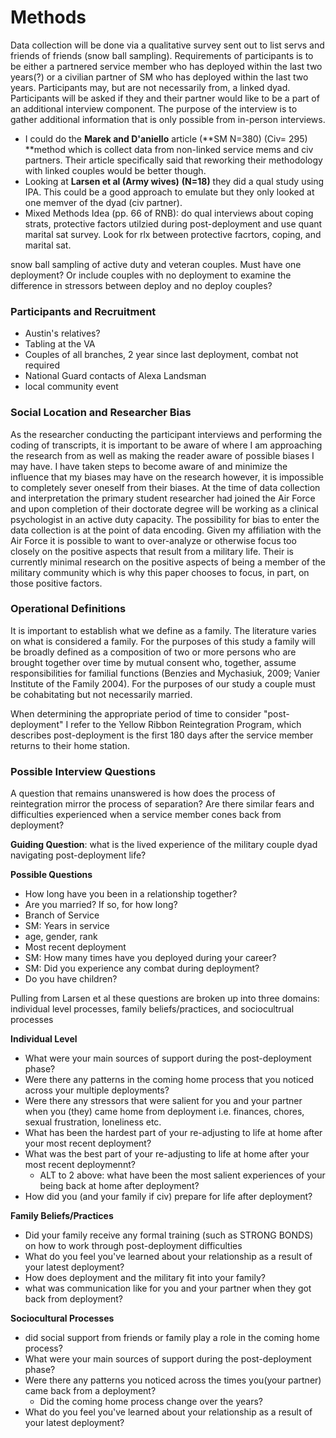 # Methods

Data collection will be done via a qualitative survey sent out to list servs and friends of friends \(snow ball sampling\). Requirements of participants is to be either a partnered service member who has deployed within the last two years\(?\) or a civilian partner of SM who has deployed within the last two years. Participants may, but are not necessarily from, a linked dyad. Participants will be asked if they and their partner would like to be a part of an additional interview component. The purpose of the interview is to gather additional information that is only possible from in-person interviews. 

* I could do the **Marek and D'aniello** article \(**SM N=380\) \(Civ= 295\) **method which is collect data from non-linked service mems and civ partners. Their article specifically said that reworking their methodology with linked couples would be better though. 
* Looking at **Larsen et al \(Army wives\)** **\(N=18\)** they did a qual study using IPA. This could be a good approach to emulate but they only looked at one memver of the dyad \(civ partner\). 
* Mixed Methods Idea \(pp. 66 of RNB\): do qual interviews about coping strats, protective factors utilzied during post-deployment and use quant marital sat survey. Look for rlx between protective facrtors, coping, and marital sat.

snow ball sampling of active duty and veteran couples. Must have one deployment? Or include couples with no deployment to examine the difference in stressors between deploy and no deploy couples?

### Participants and Recruitment

* Austin's relatives?
* Tabling at the VA
* Couples of all branches, 2 year since last deployment, combat not required
* National Guard contacts of Alexa Landsman
* local community event

### Social Location and Researcher Bias
As the researcher conducting the participant interviews and performing the coding of transcripts, it is important to be aware of where I am approaching the research from as well as making the reader aware of possible biases I may have. I have taken steps to become aware of and minimize the influence that my biases may have on the research however, it is impossible to completely sever oneself from their biases. At the time of data collection and interpretation the primary student researcher had joined the Air Force and upon completion of their doctorate degree will be working as a clinical psychologist in an active duty capacity. The possibility for bias to enter the data collection is at the point of data encoding. Given my affiliation with the Air Force it is possible to want to over-analyze or otherwise focus too closely on the positive aspects that result from a military life. Their is currently minimal research on the positive aspects of being a member of the military community which is why this paper chooses to focus, in part, on those positive factors. 
  
### Operational Definitions
It is important to establish what we define as a family. The literature varies on what is considered a family. For the purposes of this study a family will be broadly defined as a composition of two or more persons who are brought together over time by mutual consent who, together, assume responsibilities for familial functions \(Benzies and Mychasiuk, 2009; Vanier Institute of the Family 2004\). For the purposes of our study a couple must be cohabitating but not necessarily married.

When determining the appropriate period of time to consider "post-deployment" I refer to the Yellow Ribbon Reintegration Program, which describes post-deployment is the first 180 days after the service member returns to their home station.

### Possible Interview Questions

A question that remains unanswered is how does the process of reintegration mirror the process of separation? Are there similar fears and difficulties experienced when a service member cones back from deployment?

**Guiding Question**: what is the lived experience of the military couple dyad navigating post-deployment life?

**Possible Questions**

* How long have you been in a relationship together?
* Are you married? If so, for how long?
* Branch of Service
* SM: Years in service
* age, gender, rank
* Most recent deployment
* SM: How many times have you deployed during your career?
* SM: Did you experience any combat during deployment?
* Do you have children? 

Pulling from Larsen et al these questions are broken up into three domains: individual level processes, family beliefs/practices, and sociocultrual processes

**Individual Level**

* What were your main sources of support during the post-deployment phase?
* Were there any patterns in the coming home process that you noticed across your multiple deployments?
* Were there any stressors that were salient for you and your partner when you \(they\) came home from deployment i.e. finances, chores, sexual frustration, loneliness etc.
* What has been the hardest part of your re-adjusting to life at home after your most recent deployment?
* What was the best part of your re-adjusting to life at home after your most recent deploymennt?
  * ALT to 2 above: what have been the most salient experiences of your being back at home after deployment?
* How did you \(and your family if civ\) prepare for life after deployment?

**Family Beliefs/Practices**

* Did your family receive any formal training \(such as STRONG BONDS\) on how to work through post-deployment difficulties
* What do you feel you've learned about your relationship as a result of your latest deployment?
* How does deployment and the military fit into your family?
* what was communication like for you and your partner when they got back from deployment?

**Sociocultural Processes**

* did social support from friends or family play a role in the coming home process?
* What were your main sources of support during the post-deployment phase?
* Were there any patterns you noticed across the times you\(your partner\) came back from a deployment? 
  * Did the coming home process change over the years?
* What do you feel you've learned about your relationship as a result of your latest deployment?



